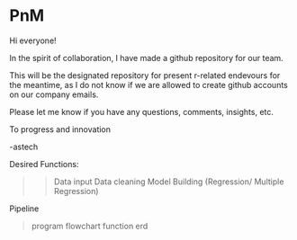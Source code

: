 # PnM

Hi everyone!

In the spirit of collaboration, I have made a github repository for our team.

This will be the designated repository for present r-related endevours for the meantime, as I do not know if we are allowed to create
github accounts on our company emails.

Please let me know if you have any questions, comments, insights, etc.

To progress and innovation

-astech

Desired Functions:
>> Data input
>> Data cleaning
>> Model Building (Regression/ Multiple Regression)

Pipeline
>program flowchart
>function erd
